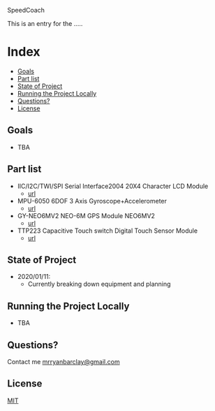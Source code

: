 SpeedCoach

This is an entry for the .....

# Index
* [Goals](#goals)
* [Part list](#part-list)
* [State of Project](#state-of-Project)
* [Running the Project Locally](#running-the-snake-locally)
* [Questions?](#questions)
* [License](#license)

##  Goals
* TBA

##  Part list
* IIC/I2C/TWI/SP​​I Serial Interface2004 20X4 Character LCD Module  
  * [url](https://www.ebay.ca/itm/IIC-I2C-TWI-SP-I-Serial-Interface2004-20X4-Character-LCD-Module-Display-Blue-/402030637583?oid=142276252781)
* MPU-6050 6DOF 3 Axis Gyroscope+Accelerometer
  * [url](https://www.ebay.com/itm/171907295226?ViewItem=&item=171907295226)
* GY-NEO6MV2 NEO-6M GPS Module NEO6MV2
  * [url](https://www.elektor.com/gy-neo6mv2-neo-6m-gps-module-neo6mv2-with-flight)
* TTP223 Capacitive Touch switch Digital Touch Sensor Module
  * [url](https://www.ebay.com/itm/TTP223-Capacitive-Touch-switch-Digital-Touch-Sensor-Module-For-Arduino/400710733325)


##  State of Project

* 2020/01/11:
   * Currently breaking down equipment and planning

## Running the Project Locally
* TBA

## Questions?

Contact me [mrryanbarclay@gmail.com](mailto:mrryanbarclay@gmail.com)

## License
[MIT](https://choosealicense.com/licenses/mit/)
